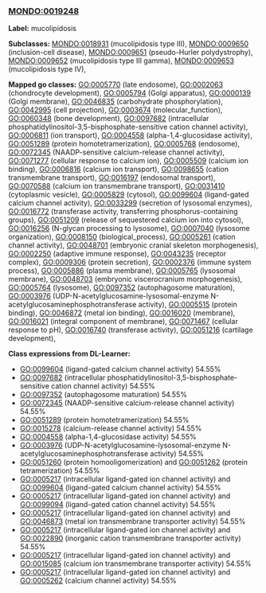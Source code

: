 
### [MONDO:0019248](http://purl.obolibrary.org/obo/MONDO_0019248)
**Label:** mucolipidosis

**Subclasses:** [MONDO:0018931](http://purl.obolibrary.org/obo/MONDO_0018931) (mucolipidosis type III), [MONDO:0009650](http://purl.obolibrary.org/obo/MONDO_0009650) (inclusion-cell disease), [MONDO:0009651](http://purl.obolibrary.org/obo/MONDO_0009651) (pseudo-Hurler polydystrophy), [MONDO:0009652](http://purl.obolibrary.org/obo/MONDO_0009652) (mucolipidosis type III gamma), [MONDO:0009653](http://purl.obolibrary.org/obo/MONDO_0009653) (mucolipidosis type IV), 

**Mapped go classes:** [GO:0005770](http://purl.obolibrary.org/obo/GO_0005770) (late endosome), [GO:0002063](http://purl.obolibrary.org/obo/GO_0002063) (chondrocyte development), [GO:0005794](http://purl.obolibrary.org/obo/GO_0005794) (Golgi apparatus), [GO:0000139](http://purl.obolibrary.org/obo/GO_0000139) (Golgi membrane), [GO:0046835](http://purl.obolibrary.org/obo/GO_0046835) (carbohydrate phosphorylation), [GO:0042995](http://purl.obolibrary.org/obo/GO_0042995) (cell projection), [GO:0003674](http://purl.obolibrary.org/obo/GO_0003674) (molecular_function), [GO:0060348](http://purl.obolibrary.org/obo/GO_0060348) (bone development), [GO:0097682](http://purl.obolibrary.org/obo/GO_0097682) (intracellular phosphatidylinositol-3,5-bisphosphate-sensitive cation channel activity), [GO:0006811](http://purl.obolibrary.org/obo/GO_0006811) (ion transport), [GO:0004558](http://purl.obolibrary.org/obo/GO_0004558) (alpha-1,4-glucosidase activity), [GO:0051289](http://purl.obolibrary.org/obo/GO_0051289) (protein homotetramerization), [GO:0005768](http://purl.obolibrary.org/obo/GO_0005768) (endosome), [GO:0072345](http://purl.obolibrary.org/obo/GO_0072345) (NAADP-sensitive calcium-release channel activity), [GO:0071277](http://purl.obolibrary.org/obo/GO_0071277) (cellular response to calcium ion), [GO:0005509](http://purl.obolibrary.org/obo/GO_0005509) (calcium ion binding), [GO:0006816](http://purl.obolibrary.org/obo/GO_0006816) (calcium ion transport), [GO:0098655](http://purl.obolibrary.org/obo/GO_0098655) (cation transmembrane transport), [GO:0016197](http://purl.obolibrary.org/obo/GO_0016197) (endosomal transport), [GO:0070588](http://purl.obolibrary.org/obo/GO_0070588) (calcium ion transmembrane transport), [GO:0031410](http://purl.obolibrary.org/obo/GO_0031410) (cytoplasmic vesicle), [GO:0005829](http://purl.obolibrary.org/obo/GO_0005829) (cytosol), [GO:0099604](http://purl.obolibrary.org/obo/GO_0099604) (ligand-gated calcium channel activity), [GO:0033299](http://purl.obolibrary.org/obo/GO_0033299) (secretion of lysosomal enzymes), [GO:0016772](http://purl.obolibrary.org/obo/GO_0016772) (transferase activity, transferring phosphorus-containing groups), [GO:0051209](http://purl.obolibrary.org/obo/GO_0051209) (release of sequestered calcium ion into cytosol), [GO:0016256](http://purl.obolibrary.org/obo/GO_0016256) (N-glycan processing to lysosome), [GO:0007040](http://purl.obolibrary.org/obo/GO_0007040) (lysosome organization), [GO:0008150](http://purl.obolibrary.org/obo/GO_0008150) (biological_process), [GO:0005261](http://purl.obolibrary.org/obo/GO_0005261) (cation channel activity), [GO:0048701](http://purl.obolibrary.org/obo/GO_0048701) (embryonic cranial skeleton morphogenesis), [GO:0002250](http://purl.obolibrary.org/obo/GO_0002250) (adaptive immune response), [GO:0043235](http://purl.obolibrary.org/obo/GO_0043235) (receptor complex), [GO:0009306](http://purl.obolibrary.org/obo/GO_0009306) (protein secretion), [GO:0002376](http://purl.obolibrary.org/obo/GO_0002376) (immune system process), [GO:0005886](http://purl.obolibrary.org/obo/GO_0005886) (plasma membrane), [GO:0005765](http://purl.obolibrary.org/obo/GO_0005765) (lysosomal membrane), [GO:0048703](http://purl.obolibrary.org/obo/GO_0048703) (embryonic viscerocranium morphogenesis), [GO:0005764](http://purl.obolibrary.org/obo/GO_0005764) (lysosome), [GO:0097352](http://purl.obolibrary.org/obo/GO_0097352) (autophagosome maturation), [GO:0003976](http://purl.obolibrary.org/obo/GO_0003976) (UDP-N-acetylglucosamine-lysosomal-enzyme N-acetylglucosaminephosphotransferase activity), [GO:0005515](http://purl.obolibrary.org/obo/GO_0005515) (protein binding), [GO:0046872](http://purl.obolibrary.org/obo/GO_0046872) (metal ion binding), [GO:0016020](http://purl.obolibrary.org/obo/GO_0016020) (membrane), [GO:0016021](http://purl.obolibrary.org/obo/GO_0016021) (integral component of membrane), [GO:0071467](http://purl.obolibrary.org/obo/GO_0071467) (cellular response to pH), [GO:0016740](http://purl.obolibrary.org/obo/GO_0016740) (transferase activity), [GO:0051216](http://purl.obolibrary.org/obo/GO_0051216) (cartilage development), 

**Class expressions from DL-Learner:**

- [GO:0099604](http://purl.obolibrary.org/obo/GO_0099604) (ligand-gated calcium channel activity) 54.55%
- [GO:0097682](http://purl.obolibrary.org/obo/GO_0097682) (intracellular phosphatidylinositol-3,5-bisphosphate-sensitive cation channel activity) 54.55%
- [GO:0097352](http://purl.obolibrary.org/obo/GO_0097352) (autophagosome maturation) 54.55%
- [GO:0072345](http://purl.obolibrary.org/obo/GO_0072345) (NAADP-sensitive calcium-release channel activity) 54.55%
- [GO:0051289](http://purl.obolibrary.org/obo/GO_0051289) (protein homotetramerization) 54.55%
- [GO:0015278](http://purl.obolibrary.org/obo/GO_0015278) (calcium-release channel activity) 54.55%
- [GO:0004558](http://purl.obolibrary.org/obo/GO_0004558) (alpha-1,4-glucosidase activity) 54.55%
- [GO:0003976](http://purl.obolibrary.org/obo/GO_0003976) (UDP-N-acetylglucosamine-lysosomal-enzyme N-acetylglucosaminephosphotransferase activity) 54.55%
- [GO:0051260](http://purl.obolibrary.org/obo/GO_0051260) (protein homooligomerization) and [GO:0051262](http://purl.obolibrary.org/obo/GO_0051262) (protein tetramerization) 54.55%
- [GO:0005217](http://purl.obolibrary.org/obo/GO_0005217) (intracellular ligand-gated ion channel activity) and [GO:0099604](http://purl.obolibrary.org/obo/GO_0099604) (ligand-gated calcium channel activity) 54.55%
- [GO:0005217](http://purl.obolibrary.org/obo/GO_0005217) (intracellular ligand-gated ion channel activity) and [GO:0099094](http://purl.obolibrary.org/obo/GO_0099094) (ligand-gated cation channel activity) 54.55%
- [GO:0005217](http://purl.obolibrary.org/obo/GO_0005217) (intracellular ligand-gated ion channel activity) and [GO:0046873](http://purl.obolibrary.org/obo/GO_0046873) (metal ion transmembrane transporter activity) 54.55%
- [GO:0005217](http://purl.obolibrary.org/obo/GO_0005217) (intracellular ligand-gated ion channel activity) and [GO:0022890](http://purl.obolibrary.org/obo/GO_0022890) (inorganic cation transmembrane transporter activity) 54.55%
- [GO:0005217](http://purl.obolibrary.org/obo/GO_0005217) (intracellular ligand-gated ion channel activity) and [GO:0015085](http://purl.obolibrary.org/obo/GO_0015085) (calcium ion transmembrane transporter activity) 54.55%
- [GO:0005217](http://purl.obolibrary.org/obo/GO_0005217) (intracellular ligand-gated ion channel activity) and [GO:0005262](http://purl.obolibrary.org/obo/GO_0005262) (calcium channel activity) 54.55%


